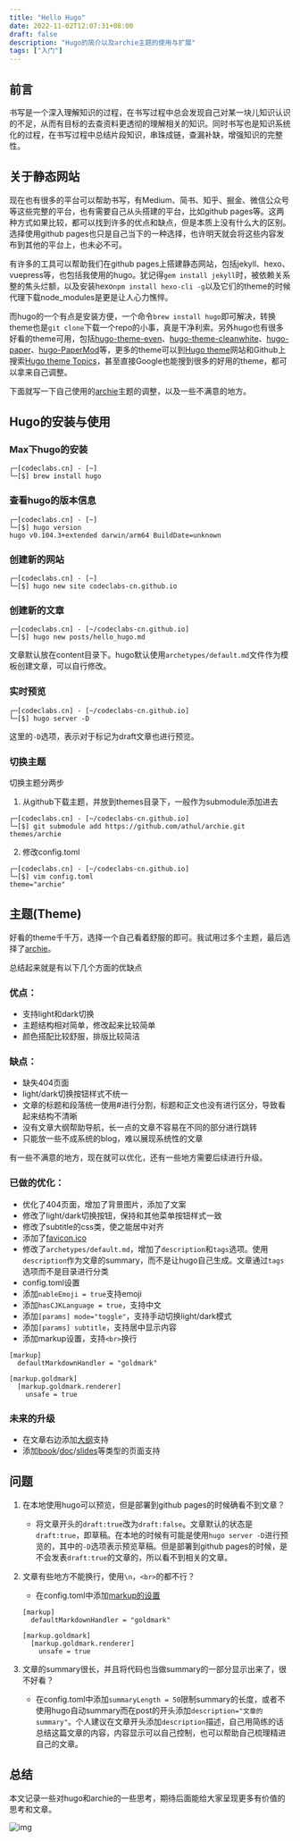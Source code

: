 ```yaml
---
title: "Hello Hugo"
date: 2022-11-02T12:07:31+08:00
draft: false
description: "Hugo的简介以及archie主题的使用与扩展"
tags: ["入门"]
---
```


## 前言
书写是一个深入理解知识的过程，在书写过程中总会发现自己对某一块儿知识认识的不足，从而有目标的去查资料更透彻的理解相关的知识。同时书写也是知识系统化的过程，在书写过程中总结片段知识，串珠成链，查漏补缺，增强知识的完整性。

## 关于静态网站

现在也有很多的平台可以帮助书写，有Medium、简书、知乎、掘金、微信公众号等这些完整的平台，也有需要自己从头搭建的平台，比如github pages等。这两种方式如果比较，都可以找到许多的优点和缺点，但是本质上没有什么大的区别。选择使用github pages也只是自己当下的一种选择，也许明天就会将这些内容发布到其他的平台上，也未必不可。

有许多的工具可以帮助我们在github pages上搭建静态网站，包括jekyll、hexo、vuepress等，也包括我使用的hugo。犹记得```gem install jekyll```时，被依赖关系整的焦头烂额，以及安装hexo```npm install hexo-cli -g```以及它们的theme的时候代理下载node_modules是更是让人心力憔悴。

而hugo的一个有点是安装方便，一个命令```brew install hugo```即可解决，转换theme也是```git clone```下载一个repo的小事，真是干净利索。另外hugo也有很多好看的theme可用，包括[hugo-theme-even](https://github.com/olOwOlo/hugo-theme-even)、[hugo-theme-cleanwhite](https://github.com/zhaohuabing/hugo-theme-cleanwhite)、[hugo-paper](https://github.com/nanxiaobei/hugo-paper)、[hugo-PaperMod](https://github.com/adityatelange/hugo-PaperMod)等，更多的theme可以到[Hugo theme](https://themes.gohugo.io/)网站和Github上搜索[Hugo theme Topics](https://github.com/topics/hugo-theme)，甚至直接Google也能搜到很多的好用的theme，都可以拿来自己调整。

下面就写一下自己使用的[archie](https://github.com/athul/archie)主题的调整，以及一些不满意的地方。

## Hugo的安装与使用
### Max下hugo的安装
```shell
┌─[codeclabs.cn] - [~]
└─[$] brew install hugo
```
### 查看hugo的版本信息
```shell
┌─[codeclabs.cn] - [~]
└─[$] hugo version
hugo v0.104.3+extended darwin/arm64 BuildDate=unknown
```

### 创建新的网站
```shell
┌─[codeclabs.cn] - [~]
└─[$] hugo new site codeclabs-cn.github.io
```

### 创建新的文章

```shell
┌─[codeclabs.cn] - [~/codeclabs-cn.github.io]
└─[$] hugo new posts/hello_hugo.md
```

文章默认放在content目录下。hugo默认使用`archetypes/default.md`文件作为模板创建文章，可以自行修改。

### 实时预览

```shell
┌─[codeclabs.cn] - [~/codeclabs-cn.github.io]
└─[$] hugo server -D
```

这里的`-D`选项，表示对于标记为draft文章也进行预览。

### 切换主题

切换主题分两步

1. 从github下载主题，并放到themes目录下，一般作为submodule添加进去

```shell
┌─[codeclabs.cn] - [~/codeclabs-cn.github.io]
└─[$] git submodule add https://github.com/athul/archie.git themes/archie
```

2. 修改config.toml

```shell
┌─[codeclabs.cn] - [~/codeclabs-cn.github.io]
└─[$] vim config.toml
theme="archie"
```

## 主题(Theme)

好看的theme千千万，选择一个自己看着舒服的即可。我试用过多个主题，最后选择了[archie](https://github.com/athul/archie)。

总结起来就是有以下几个方面的优缺点

### 优点：

- 支持light和dark切换
- 主题结构相对简单，修改起来比较简单
- 颜色搭配比较舒服，排版比较简洁

### 缺点：

- 缺失404页面
- light/dark切换按钮样式不统一
- 文章的标题和段落统一使用#进行分割，标题和正文也没有进行区分，导致看起来结构不清晰
- 没有文章大纲帮助导航，长一点的文章不容易在不同的部分进行跳转
- 只能放一些不成系统的blog，难以展现系统性的文章

有一些不满意的地方，现在就可以优化，还有一些地方需要后续进行升级。

### 已做的优化：

- 优化了404页面，增加了背景图片，添加了文案
- 修改了light/dark切换按钮，保持和其他菜单按钮样式一致
- 修改了subtitle的css类，使之能居中对齐
- 添加了[favicon.ico](http://codeclabs.cn/favicon.ico)
- 修改了`archetypes/default.md`，增加了`description`和`tags`选项。使用`description`作为文章的summary，而不是让hugo自己生成。文章通过`tags`选项而不是目录进行分类
- config.toml设置
- 添加`nableEmoji = true`支持emoji
- 添加`hasCJKLanguage = true`，支持中文
- 添加`[params] mode="toggle"`，支持手动切换light/dark模式
- 添加`[params] subtitle`，支持居中显示内容
- 添加markup设置，支持`<br>`换行

```shell
[markup]
  defaultMarkdownHandler = "goldmark"

[markup.goldmark]
  [markup.goldmark.renderer]
    unsafe = true
```

### 未来的升级

- 在文章右边添加[大纲](https://hugo-theme-even.netlify.app/post/even-preview/)支持
- 添加[book](https://hugo-book-demo.netlify.app/)/[doc](https://www.docsy.dev/)/[slides](https://rcjach.github.io/hugo-webslides/#slide=1)等类型的页面支持

## 问题

1. 在本地使用hugo可以预览，但是部署到github pages的时候确看不到文章？

   * 将文章开头的`draft:true`改为`draft:false`。文章默认的状态是`draft:true`，即草稿。在本地的时候有可能是使用`hugo server -D`进行预览的，其中的`-D`选项表示预览草稿。但是部署到github pages的时候，是不会发表`draft:true`的文章的，所以看不到相关的文章。

2. 文章有些地方不能换行，使用`\n`，`<br>`的都不行？

   * 在config.toml中添加[markup的设置](https://discourse.gohugo.io/t/goldmark-hard-line-breaks-in-a-table-cell/23400/5)

   ```
   [markup]
     defaultMarkdownHandler = "goldmark"
   
   [markup.goldmark]
     [markup.goldmark.renderer]
       unsafe = true
   ```

3. 文章的summary很长，并且将代码也当做summary的一部分显示出来了，很不好看？
   * 在config.toml中添加`summaryLength = 50`限制summary的长度，或者不使用hugo自动summary而在post的开头添加`description="文章的summary"`。个人建议在文章开头添加`description`描述，自己用简练的话总结这篇文章的内容，内容显示可以自己控制，也可以帮助自己梳理精进自己的文章。

## 总结

本文记录一些对hugo和archie的一些思考，期待后面能给大家呈现更多有价值的思考和文章。

![img](/img/posts/hello_hugo/people_on_unnamed_hill.png)
